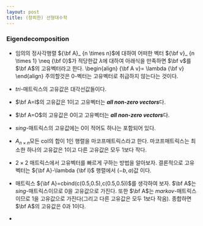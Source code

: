 ```yaml
---
layout: post 
title: (창피한) 선형대수학
---
```


### Eigendecomposition
- 임의의 정사각행렬 ${\bf A}_ {n \times n}$에 대하여 어떠한 벡터 ${\bf v}_ {n \times 1} \neq {\bf 0}$가 적당한값 $\lambda$에 대하여 아래식을 만족하면 $\bf v$를 $\bf A$의 고유벡터라고 한다. 
\begin{align}
{\bf A v}= \lambda {\bf v}
\end{align}
주의할것은 $0$-벡터는 고유벡터로 취급하지 않는다는 것이다. 

- *tri*-매트릭스의 고유값은 대각선값들이다.

- $\bf A=I$의 고유값은 $1$이고 고유벡터는 ***all non-zero vectors***다.

- $\bf A=O$의 고유값은 $0$이고 고유벡터는 ***all non-zero vectors***다. 

- *sing*-매트릭스의 고유값에는 0이 적어도 하나는 포함되어 있다. 

- $A_{n \times n}$모든 col의 합이 1인 행렬을 마코프매트릭스라고 한다. 마코프매트릭스는 최소한 하나의 고유값은 1이고 다른 고유값은 모두 1보다 작다.

- $2 \times 2$ 매트릭스에서 고유벡터를 빠르게 구하는 방법을 알아보자. 결론적으로 고유벡터는 ${\bf A}-\lambda {\bf I}$ 행렬에서 $(-b,a)$값 이다. 

- 매트릭스 ${\bf A}=cbind(c(0.5,0.5),c(0.5,0.5))$를 생각하여 보자. $\bf A$는 *sing*-매트릭스이므로 0을 고유값으로 가진다. 또한 $\bf A$는 *markov*-매트릭스 이므로 1을 고유값으로 가진다(그리고 다른 고유값은 모두 1보다 작음). 종합하면 $\bf A$의 고유값은 0과 1이다. 

- 

